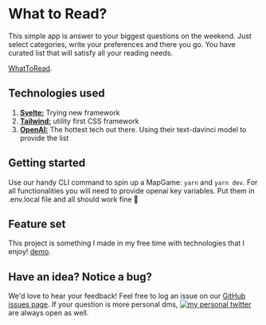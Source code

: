 # What to Read?

This simple app is answer to your biggest questions on the weekend. Just select categories, write your preferences and there you go. You have curated list that will satisfy all your reading needs.

[WhatToRead](https://what-to-read-szymonsadowski.vercel.app/).

## Technologies used

1. [**Svelte:**](https://svelte.dev/) Trying new framework
2. [**Tailwind:**](https://tailwindcss.com/) utility first CSS framework
3. [**OpenAI:**](https://openai.com/blog/openai-api) The hottest tech out there. Using their text-davinci model to provide the list

## Getting started

Use our handy CLI command to spin up a MapGame: `yarn` and `yarn dev`. For all functionalities you will need to provide openai key variables. Put them in .env.local file and all should work fine 🚀

## Feature set

This project is something I made in my free time with technologies that I enjoy! [demo](https://what-to-read-szymonsadowski.vercel.app/).

## Have an idea? Notice a bug?

We'd love to hear your feedback! Feel free to log an issue on our [GitHub issues page](https://github.com/szymonSadowski/what-to-read/issues). If your question is more personal dms, [![my personal twitter](http://i.imgur.com/tXSoThF.png)](https://twitter.com/DiegoDesperado) are always open as well.
